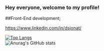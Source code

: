### Hey everyone, welcome to my profile!

##Front-End development;

https://www.linkedin.com/in/dsjonat/

<!--
**jonathan010603/jonathan010603** is a ✨ _special_ ✨ repository because its `README.md` (this file) appears on your GitHub profile.

Here are some ideas to get you started:

- 🔭 I’m currently working on ...
- 🌱 I’m currently learning ...
- 👯 I’m looking to collaborate on ...
- 🤔 I’m looking for help with ...
- 💬 Ask me about ...
- 📫 How to reach me: ...
- 😄 Pronouns: ...
- ⚡ Fun fact: ...
-->
[![Top Langs](https://github-readme-stats.vercel.app/api/top-langs/?username=jonathan010603&theme=react)](https://github.com/anuraghazra/github-readme-stats)  
![Anurag's GitHub stats](https://github-readme-stats.vercel.app/api?username=jonathan010603&count_private=true&show_icons=true&theme=react)
